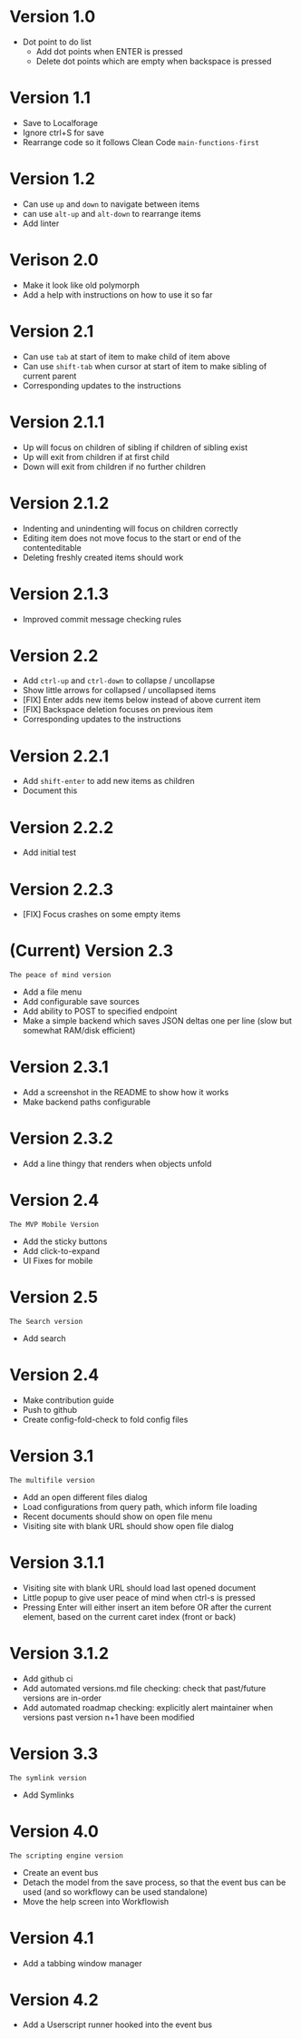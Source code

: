 # Version 1.0
- Dot point to do list
    - Add dot points when ENTER is pressed
    - Delete dot points which are empty when backspace is pressed

# Version 1.1
- Save to Localforage
- Ignore ctrl+S for save
- Rearrange code so it follows Clean Code `main-functions-first`

# Version 1.2
- Can use `up` and `down` to navigate between items
- can use `alt-up` and `alt-down` to rearrange items
- Add linter

# Verison 2.0
- Make it look like old polymorph
- Add a help with instructions on how to use it so far

# Version 2.1
- Can use `tab` at start of item to make child of item above
- Can use `shift-tab` when cursor at start of item to make sibling of current parent
- Corresponding updates to the instructions

# Version 2.1.1
- Up will focus on children of sibling if children of sibling exist
- Up will exit from children if at first child
- Down will exit from children if no further children

# Version 2.1.2
- Indenting and unindenting will focus on children correctly
- Editing item does not move focus to the start or end of the contenteditable
- Deleting freshly created items should work

# Version 2.1.3
- Improved commit message checking rules

# Version 2.2
- Add `ctrl-up` and `ctrl-down` to collapse / uncollapse
- Show little arrows for collapsed / uncollapsed items
- [FIX] Enter adds new items below instead of above current item
- [FIX] Backspace deletion focuses on previous item
- Corresponding updates to the instructions

# Version 2.2.1
- Add `shift-enter` to add new items as children
- Document this

# Version 2.2.2
- Add initial test

# Version 2.2.3
- [FIX] Focus crashes on some empty items

# (Current) Version 2.3
`The peace of mind version`
- Add a file menu
- Add configurable save sources
- Add ability to POST to specified endpoint
- Make a simple backend which saves JSON deltas one per line (slow but somewhat RAM/disk efficient)

# Version 2.3.1
- Add a screenshot in the README to show how it works
- Make backend paths configurable

# Version 2.3.2
- Add a line thingy that renders when objects unfold

# Version 2.4
`The MVP Mobile Version`
- Add the sticky buttons
- Add click-to-expand
- UI Fixes for mobile

# Version 2.5
`The Search version`
- Add search

# Version 2.4
- Make contribution guide
- Push to github
- Create config-fold-check to fold config files


# Version 3.1
`The multifile version`
- Add an open different files dialog
- Load configurations from query path, which inform file loading
- Recent documents should show on open file menu
- Visiting site with blank URL should show open file dialog


# Version 3.1.1
- Visiting site with blank URL should load last opened document
- Little popup to give user peace of mind when ctrl-s is pressed
- Pressing Enter will either insert an item before OR after the current element, based on the current caret index (front or back)

# Version 3.1.2
- Add github ci
- Add automated versions.md file checking: check that past/future versions are in-order
- Add automated roadmap checking: explicitly alert maintainer when versions past version n+1 have been modified

# Version 3.3
`The symlink version`
- Add Symlinks

# Version 4.0
`The scripting engine version`
- Create an event bus
- Detach the model from the save process, so that the event bus can be used (and so workflowy can be used standalone)
- Move the help screen into Workflowish

# Version 4.1 
- Add a tabbing window manager

# Version 4.2
- Add a Userscript runner hooked into the event bus

